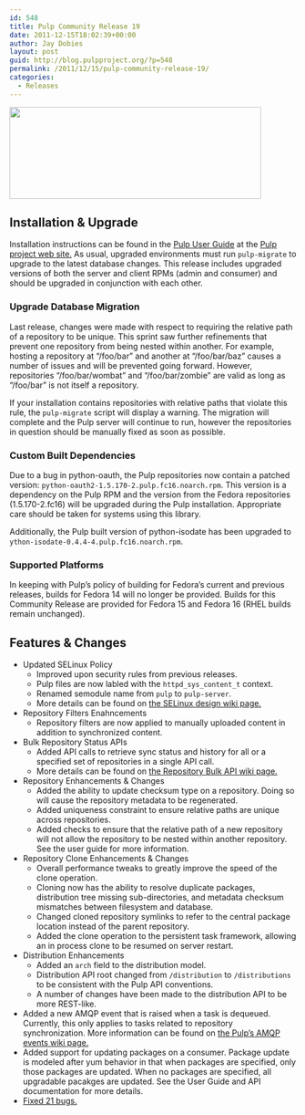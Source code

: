 ```yaml
---
id: 548
title: Pulp Community Release 19
date: 2011-12-15T18:02:39+00:00
author: Jay Dobies
layout: post
guid: http://blog.pulpproject.org/?p=548
permalink: /2011/12/15/pulp-community-release-19/
categories:
  - Releases
---
```

<img src="http://website-pulp.rhcloud.com/wp-content/uploads/2011/12/cr-19.png" alt="" title="Pulp Community Release 19" width="442" height="161" class="aligncenter size-full wp-image-550" srcset="http://www.pulpproject.org/wp-content/uploads/2011/12/cr-19-300x109.png 300w, http://www.pulpproject.org/wp-content/uploads/2011/12/cr-19.png 442w" sizes="(max-width: 442px) 100vw, 442px" />

## Installation &#038; Upgrade

Installation instructions can be found in the [Pulp User Guide](http://pulpproject.org/ug/UGInstallation.html#installation) at the [Pulp project web site.](http://www.pulpproject.org) As usual, upgraded environments must run `pulp-migrate` to upgrade to the latest database changes. This release includes upgraded versions of both the server and client RPMs (admin and consumer) and should be upgraded in conjunction with each other.

### Upgrade Database Migration

Last release, changes were made with respect to requiring the relative path of a repository to be unique. This sprint saw further refinements that prevent one repository from being nested within another. For example, hosting a repository at &#8220;/foo/bar&#8221; and another at &#8220;/foo/bar/baz&#8221; causes a number of issues and will be prevented going forward. However, repositories &#8220;/foo/bar/wombat&#8221; and &#8220;/foo/bar/zombie&#8221; are valid as long as &#8220;/foo/bar&#8221; is not itself a repository.

If your installation contains repositories with relative paths that violate this rule, the `pulp-migrate` script will display a warning. The migration will complete and the Pulp server will continue to run, however the repositories in question should be manually fixed as soon as possible.

### Custom Built Dependencies

Due to a bug in python-oauth, the Pulp repositories now contain a patched version: `python-oauth2-1.5.170-2.pulp.fc16.noarch.rpm`. This version is a dependency on the Pulp RPM and the version from the Fedora repositories (1.5.170-2.fc16) will be upgraded during the Pulp installation. Appropriate care should be taken for systems using this library.

Additionally, the Pulp built version of python-isodate has been upgraded to `ython-isodate-0.4.4-4.pulp.fc16.noarch.rpm`.

### Supported Platforms

In keeping with Pulp&#8217;s policy of building for Fedora&#8217;s current and previous releases, builds for Fedora 14 will no longer be provided. Builds for this Community Release are provided for Fedora 15 and Fedora 16 (RHEL builds remain unchanged).

## Features &#038; Changes

  * Updated SELinux Policy 
      * Improved upon security rules from previous releases.
      * Pulp files are now labled with the `httpd_sys_content_t` context.
      * Renamed semodule name from `pulp` to `pulp-server`.
      * More details can be found on <a href="https://fedorahosted.org/pulp/wiki/SELinux" target="new">the SELinux design wiki page.</a>
  * Repository Filters Enahncements 
      * Repository filters are now applied to manually uploaded content in addition to synchronized content.
  * Bulk Repository Status APIs 
      * Added API calls to retrieve sync status and history for all or a specified set of repositories in a single API call.
      * More details can be found on <a href="https://fedorahosted.org/pulp/wiki/RepoBulkAPIEnhancements" target="new">the Repository Bulk API wiki page.</a>
  * Repository Enhancements &#038; Changes 
      * Added the ability to update checksum type on a repository. Doing so will cause the repository metadata to be regenerated.
      * Added uniqueness constraint to ensure relative paths are unique across repositories.
      * Added checks to ensure that the relative path of a new repository will not allow the repository to be nested within another repository. See the user guide for more information.
  * Repository Clone Enhancements &#038; Changes 
      * Overall performance tweaks to greatly improve the speed of the clone operation.
      * Cloning now has the ability to resolve duplicate packages, distribution tree missing sub-directories, and metadata checksum mismatches between filesystem and database.
      * Changed cloned repository symlinks to refer to the central package location instead of the parent repository.
      * Added the clone operation to the persistent task framework, allowing an in process clone to be resumed on server restart.
  * Distribution Enhancements 
      * Added an `arch` field to the distribution model.
      * Distribution API root changed from `/distribution` to `/distributions` to be consistent with the Pulp API conventions.
      * A number of changes have been made to the distribution API to be more REST-like.
  * Added a new AMQP event that is raised when a task is dequeued. Currently, this only applies to tasks related to repository synchronization. More information can be found on <a href="https://fedorahosted.org/pulp/wiki/QpidEvents" target="new">the Pulp&#8217;s AMQP events wiki page.</a>
  * Added support for updating packages on a consumer. Package update is modeled after yum behavior in that when packages are specified, only those packages are updated. When no packages are specified, all upgradable pacakges are updated. See the User Guide and API documentation for more details.
  * <a href="https://bugzilla.redhat.com/buglist.cgi?target_release=Sprint%2030&#038;query_format=advanced&#038;bug_status=VERIFIED&#038;product=Pulp&#038;classification=Community" target="new">Fixed 21 bugs.</a>